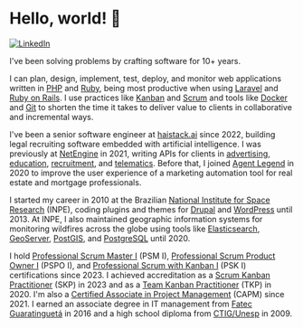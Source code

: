 # Hello, world! 👋

[![LinkedIn](https://img.shields.io/badge/LinkedIn-will36rs-0A66C2?logo=linkedin)](https://www.linkedin.com/in/will36rs/)

I've been solving problems by crafting software for 10+ years.

I can plan, design, implement, test, deploy, and monitor web applications written in [PHP](https://www.php.net/manual/en/preface.php) and [Ruby](https://www.ruby-lang.org/en/about/), being most productive when using [Laravel](https://laravel.com/docs/10.x#why-laravel) and [Ruby on Rails](https://guides.rubyonrails.org/getting_started.html#what-is-rails-questionmark).
I use practices like [Kanban](https://kanban.university/kanban-guide/) and [Scrum](https://www.scrum.org/learning-series/what-is-scrum/) and tools like [Docker](https://docs.docker.com/get-started/overview/) and [Git](https://git-scm.com/book/en/v2/Getting-Started-What-is-Git%3F) to shorten the time it takes to deliver value to clients in collaborative and incremental ways.

I've been a senior software engineer at [haistack.ai](https://haistack.ai) since 2022, building legal recruiting software embedded with artificial intelligence.
I was previously at [NetEngine](https://netengine.com.au) in 2021, writing APIs for clients in [advertising](https://boomtown.media/hub/), [education](https://www.go1.com), [recruitment](https://getahead.com.au), and [telematics](https://www.lsm.com.au/index.cfm?go=FleetSafetyManagerTelematics).
Before that, I joined [Agent Legend](https://www.agentlegend.com) in 2020 to improve the user experience of a marketing automation tool for real estate and mortgage professionals.

I started my career in 2010 at the Brazilian [National Institute for Space Research](http://www.inpe.br/) (INPE), coding plugins and themes for [Drupal](https://www.drupal.org/about) and [WordPress](https://wordpress.org/about/) until 2013.
At INPE, I also maintained geographic information systems for monitoring wildfires across the globe using tools like [Elasticsearch](https://www.elastic.co/guide/en/elasticsearch/reference/current/elasticsearch-intro.html), [GeoServer](https://geoserver.org/about/), [PostGIS](https://postgis.net), and [PostgreSQL](https://www.postgresql.org/about/) until 2020.

I hold [Professional Scrum Master I](https://www.scrum.org/assessments/professional-scrum-master-i-certification) (PSM I), [Professional Scrum Product Owner I](https://www.scrum.org/assessments/professional-scrum-product-owner-i-certification) (PSPO I), and [Professional Scrum with Kanban I](https://www.scrum.org/assessments/professional-scrum-with-kanban-certification) (PSK I) certifications since 2023.
I achieved accreditation as a [Scrum Kanban Practitioner](https://kanban.university/kanban-development-path/sbk/) (SKP) in 2023 and as a [Team Kanban Practitioner](https://kanban.university/kanban-development-path/tkp/) (TKP) in 2020.
I'm also a [Certified Associate in Project Management](https://www.pmi.org/certifications/certified-associate-capm) (CAPM) since 2021.
I earned an associate degree in IT management from [Fatec Guaratinguetá](https://www.cps.sp.gov.br/fatecs/fatec-guaratingueta-prof-joao-mod/) in 2016 and a high school diploma from [CTIG/Unesp](https://www.feg.unesp.br/#!/cotec) in 2009.
